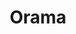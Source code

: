 ---
codehost: https://github.com/askorama/orama
linkedin: https://linkedin.com/company/askorama/?viewAsMember=true
logohandle: askoramaai
sort: orama
title: Orama
twitter: https://x.com/askorama
website: https://askorama.ai/
youtube: https://youtube.com/channel/UCW5gUZ7lKGrAbLOkHv2xfbw
---